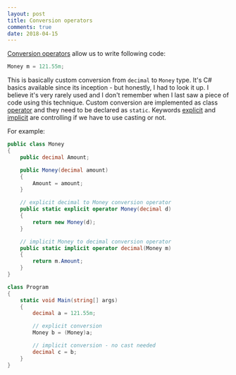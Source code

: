 ```yaml
--- 
layout: post
title: Conversion operators
comments: true
date: 2018-04-15
---
```


[Conversion operators][1] allow us to write following code:

``` csharp
Money m = 121.55m;
```

This is basically custom conversion from `decimal` to `Money` type. It's C# basics available since its inception - but honestly, I had to look it up. I believe it's very rarely used and I don't remember when I last saw a piece of code using this technique. Custom conversion are implemented as class [operator][2] and they need to be declared as `static`. Keywords [explicit][3] and [implicit][4] are controlling if we have to use casting or not. 

For example:

``` csharp
public class Money
{
    public decimal Amount;

    public Money(decimal amount)
    {
        Amount = amount;
    }

    // explicit decimal to Money conversion operator
    public static explicit operator Money(decimal d)
    {
        return new Money(d);
    }

    // implicit Money to decimal conversion operator
    public static implicit operator decimal(Money m)
    {
        return m.Amount;
    }
}

class Program
{
    static void Main(string[] args)
    {
        decimal a = 121.55m;

        // explicit conversion
        Money b = (Money)a;

        // implicit conversion - no cast needed
        decimal c = b;
    }
}
```

[1]: https://docs.microsoft.com/en-us/dotnet/csharp/programming-guide/statements-expressions-operators/using-conversion-operators
[2]: https://docs.microsoft.com/en-us/dotnet/csharp/language-reference/keywords/operator
[3]: https://docs.microsoft.com/en-us/dotnet/csharp/language-reference/keywords/explicit
[4]: https://docs.microsoft.com/en-us/dotnet/csharp/language-reference/keywords/implicit


    